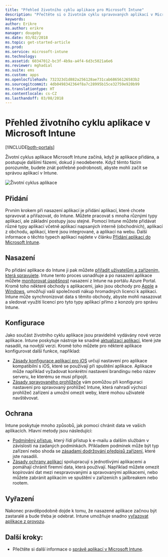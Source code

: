 ```yaml
---
title: "Přehled životního cyklu aplikace pro Microsoft Intune"
description: "Přečtěte si o životním cyklu spravovaných aplikací v Microsoft Intune. Životní cyklus aplikace zahrnuje přidání, nasazení, konfiguraci, ochranu a vyřazení aplikací."
keywords: 
author: Erikre
ms.author: erikre
manager: dougeby
ms.date: 03/02/2018
ms.topic: get-started-article
ms.prod: 
ms.service: microsoft-intune
ms.technology: 
ms.assetid: 60347012-bc3f-4b9a-a4f4-6d3c5021a6e6
ms.reviewer: mghadial
ms.suite: ems
ms.custom: apps
ms.openlocfilehash: 732323d1d882a256128ae731cab68656126583b2
ms.sourcegitcommit: 4db0498342364f8a7c28995b15ce32759e920b99
ms.translationtype: HT
ms.contentlocale: cs-CZ
ms.lasthandoff: 03/08/2018
---
```

# <a name="overview-of-the-app-lifecycle-in-microsoft-intune"></a>Přehled životního cyklu aplikace v Microsoft Intune

[!INCLUDE[both-portals](./includes/note-for-both-portals.md)]

Životní cyklus aplikace Microsoft Intune začíná, když je aplikace přidána, a postupuje dalšími fázemi, dokud ji neodeberete. Když těmto fázím porozumíte, budete znát potřebné podrobnosti, abyste mohli začít se správou aplikací v Intune.

![Životní cyklus aplikace](./media/app-lifecycle.png "Životní cyklus aplikace Intune")

## <a name="add"></a>Přidání

Prvním krokem při nasazení aplikací je přidání aplikací, které chcete spravovat a přiřazovat, do Intune. Můžete pracovat s mnoha různými typy aplikací, ale základní postupy jsou stejné. Pomocí Intune můžete přidávat různé typy aplikací včetně aplikací napsaných interně (obchodních), aplikací z obchodu, aplikací, které jsou integrované, a aplikací na webu. Další informace o těchto typech aplikací najdete v článku [Přidání aplikací do Microsoft Intune](apps-add.md). 

## <a name="deploy"></a>Nasazení

Po přidání aplikace do Intune ji pak můžete [přiřadit uživatelům a zařízením, která spravujete](apps-deploy.md). Intune tento proces usnadňuje a po nasazení aplikace můžete [monitorovat úspěšnost](apps-monitor.md) nasazení z Intune na portálu Azure Portal. Kromě toho některé obchody s aplikacemi, jako jsou obchody pro [Apple](vpp-apps-ios.md) a [Windows](windows-store-for-business.md), umožňují vaší společnosti nákup hromadných licencí k aplikaci. Intune může synchronizovat data s těmito obchody, abyste mohli nasazovat a sledovat využití licencí pro tyto typy aplikací přímo z konzoly pro správu Intune.

## <a name="configure"></a>Konfigurace

Jako součást životního cyklu aplikace jsou pravidelně vydávány nové verze aplikace. Intune poskytuje nástroje ke snadné [aktualizaci aplikací](apps-add.md), které jste nasadili, na novější verzi. Kromě toho můžete pro některé aplikace konfigurovat další funkce, například:
- [Zásady konfigurace aplikací pro iOS](app-configuration-policies-use-ios.md) určují nastavení pro aplikace kompatibilní s iOS, které se používají při spuštění aplikace. Aplikace může například vyžadovat konkrétní nastavení brandingu nebo název serveru, ke kterému se musí připojit.
- [Zásady spravovaného prohlížeče](app-configuration-managed-browser.md) vám pomůžou při konfiguraci nastavení pro spravovaný prohlížeč Intune, která nahradí výchozí prohlížeč zařízení a umožní omezit weby, které mohou uživatelé navštěvovat.

## <a name="protect"></a>Ochrana

Intune poskytuje mnoho způsobů, jak pomoci chránit data ve vašich aplikacích. Hlavní metody jsou následující:
- [Podmíněný přístup](conditional-access.md), který řídí přístup k e-mailu a dalším službám v závislosti na zadaných podmínkách. Příkladem podmínek může být typ zařízení nebo shoda se [zásadami dodržování předpisů zařízení](device-compliance.md), které jste nasadili.
- [Zásady ochrany aplikací](app-protection-policy.md) spolupracují s jednotlivými aplikacemi a pomáhají chránit firemní data, která používají. Například můžete omezit kopírování dat mezi nespravovanými a spravovanými aplikacemi, nebo můžete zabránit aplikacím ve spuštění v zařízeních s jailbreakem nebo rootem.

## <a name="retire"></a>Vyřazení

Nakonec pravděpodobně dojde k tomu, že nasazené aplikace začnou být zastaralé a bude třeba je odebrat. Intune umožňuje snadno [vyřazovat aplikace z provozu](device-management.md).

## <a name="next-steps"></a>Další kroky:

- Přečtěte si další informace o [správě aplikací v Microsoft Intune](app-management.md).